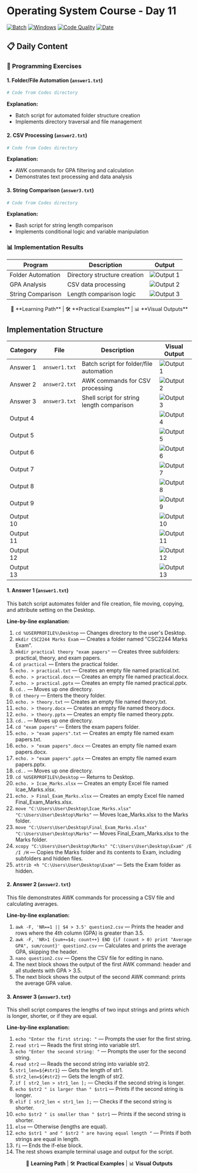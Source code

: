 # Operating System Course - Day 11

[![Batch](https://img.shields.io/badge/Batch-Script-blue?style=for-the-badge&logo=windows&logoColor=white)](https://learn.microsoft.com/en-us/windows-server/administration/windows-commands/windows-commands)
[![Windows](https://img.shields.io/badge/Windows-0078D6?style=for-the-badge&logo=windows&logoColor=white)](https://www.microsoft.com/windows)
[![Code Quality](https://img.shields.io/badge/Code%20Quality-A-brightgreen?style=for-the-badge)]()
[![Date](https://img.shields.io/badge/Date-04.21.2024-orange?style=for-the-badge)]()

## 📋 Daily Content

### 🎯 Programming Exercises

#### 1. Folder/File Automation (`answer1.txt`)
```bash
# Code from Codes directory
```
**Explanation:**
- Batch script for automated folder structure creation
- Implements directory traversal and file management

#### 2. CSV Processing (`answer2.txt`)
```bash
# Code from Codes directory
```
**Explanation:**
- AWK commands for GPA filtering and calculation
- Demonstrates text processing and data analysis

#### 3. String Comparison (`answer3.txt`)
```bash
# Code from Codes directory
```
**Explanation:**
- Bash script for string length comparison
- Implements conditional logic and variable manipulation

### 📊 Implementation Results

| Program | Description | Output |
|---------|-------------|--------|
| Folder Automation | Directory structure creation | ![Output 1](Output/1.png) |
| GPA Analysis | CSV data processing | ![Output 2](Output/2.png) |
| String Comparison | Length comparison logic | ![Output 3](Output/3.png) |

<div align="center">
📖 **Learning Path** | 🛠️ **Practical Examples** | 📊 **Visual Outputs**
</div>

## Implementation Structure

| Category | File | Description | Visual Output |
|----------|------|-------------|---------------|
| Answer 1 | `answer1.txt` | Batch script for folder/file automation | ![Output 1](Output/1.png) |
| Answer 2 | `answer2.txt` | AWK commands for CSV processing | ![Output 2](Output/2.png) |
| Answer 3 | `answer3.txt` | Shell script for string length comparison | ![Output 3](Output/3.png) |
| Output 4 |  |  | ![Output 4](Output/4.png) |
| Output 5 |  |  | ![Output 5](Output/5.png) |
| Output 6 |  |  | ![Output 6](Output/6.png) |
| Output 7 |  |  | ![Output 7](Output/7.png) |
| Output 8 |  |  | ![Output 8](Output/8.png) |
| Output 9 |  |  | ![Output 9](Output/9.png) |
| Output 10 |  |  | ![Output 10](Output/10.png) |
| Output 11 |  |  | ![Output 11](Output/11.png) |
| Output 12 |  |  | ![Output 12](Output/12.png) |
| Output 13 |  |  | ![Output 13](Output/13.png) |

#### 1. Answer 1 (`answer1.txt`)
This batch script automates folder and file creation, file moving, copying, and attribute setting on the Desktop.

**Line-by-line explanation:**
1. `cd %USERPROFILE%\Desktop` — Changes directory to the user's Desktop.
2. `mkdir CSC2244 Marks Exam` — Creates a folder named "CSC2244 Marks Exam".
3. `mkdir practical theory "exam papers"` — Creates three subfolders: practical, theory, and exam papers.
4. `cd practical` — Enters the practical folder.
5. `echo. > practical.txt` — Creates an empty file named practical.txt.
6. `echo. > practical.docx` — Creates an empty file named practical.docx.
7. `echo. > practical.pptx` — Creates an empty file named practical.pptx.
8. `cd..` — Moves up one directory.
9. `cd theory` — Enters the theory folder.
10. `echo. > theory.txt` — Creates an empty file named theory.txt.
11. `echo. > theory.docx` — Creates an empty file named theory.docx.
12. `echo. > theory.pptx` — Creates an empty file named theory.pptx.
13. `cd..` — Moves up one directory.
14. `cd "exam papers"` — Enters the exam papers folder.
15. `echo. > "exam papers".txt` — Creates an empty file named exam papers.txt.
16. `echo. > "exam papers".docx` — Creates an empty file named exam papers.docx.
17. `echo. > "exam papers".pptx` — Creates an empty file named exam papers.pptx.
18. `cd..` — Moves up one directory.
19. `cd %USERPROFILE%\Desktop` — Returns to Desktop.
20. `echo. > Icae_Marks.xlsx` — Creates an empty Excel file named Icae_Marks.xlsx.
21. `echo. > Final_Exam_Marks.xlsx` — Creates an empty Excel file named Final_Exam_Marks.xlsx.
22. `move "C:\Users\User\Desktop\Icae_Marks.xlsx" "C:\Users\User\Desktop\Marks"` — Moves Icae_Marks.xlsx to the Marks folder.
23. `move "C:\Users\User\Desktop\Final_Exam_Marks.xlsx" "C:\Users\User\Desktop\Marks"` — Moves Final_Exam_Marks.xlsx to the Marks folder.
24. `xcopy "C:\Users\User\Desktop\Marks" "C:\Users\User\Desktop\Exam" /E /I /H` — Copies the Marks folder and its contents to Exam, including subfolders and hidden files.
25. `attrib +h "C:\Users\User\Desktop\Exam"` — Sets the Exam folder as hidden.

#### 2. Answer 2 (`answer2.txt`)
This file demonstrates AWK commands for processing a CSV file and calculating averages.

**Line-by-line explanation:**
1. `awk -F, 'NR==1 || $4 > 3.5' question2.csv` — Prints the header and rows where the 4th column (GPA) is greater than 3.5.
2. `awk -F, 'NR>1 {sum+=$4; count++} END {if (count > 0) print "Average GPA", sum/count}' question2.csv` — Calculates and prints the average GPA, skipping the header.
3. `nano question2.csv` — Opens the CSV file for editing in nano.
4. The next block shows the output of the first AWK command: header and all students with GPA > 3.5.
5. The next block shows the output of the second AWK command: prints the average GPA value.

#### 3. Answer 3 (`answer3.txt`)
This shell script compares the lengths of two input strings and prints which is longer, shorter, or if they are equal.

**Line-by-line explanation:**
1. `echo "Enter the first string: "` — Prompts the user for the first string.
2. `read str1` — Reads the first string into variable str1.
3. `echo "Enter the second string: "` — Prompts the user for the second string.
4. `read str2` — Reads the second string into variable str2.
5. `str1_len=${#str1}` — Gets the length of str1.
6. `str2_len=${#str2}` — Gets the length of str2.
7. `if [ str2_len > str1_len ];` — Checks if the second string is longer.
8. `echo $str2 " is larger than " $str1` — Prints if the second string is longer.
9. `elif [ str2_len < str1_len ];` — Checks if the second string is shorter.
10. `echo $str2 " is smaller than " $str1` — Prints if the second string is shorter.
11. `else` — Otherwise (lengths are equal).
12. `echo $str1 " and " $str2 " are having equal length "` — Prints if both strings are equal in length.
13. `fi` — Ends the if-else block.
14. The rest shows example terminal usage and output for the script.


<div align="center">

📖 **Learning Path** | 🛠️ **Practical Examples** | 📊 **Visual Outputs**

</div>
